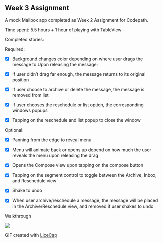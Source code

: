 ## Week 3 Assignment

A mock Mailbox app completed as Week 2 Assignment for Codepath.

Time spent: 5.5 hours + 1 hour of playing with TableView

Completed stories:

Required:
 * [x] Background changes color depending on where user drags the message to Upon releasing the message:
 * [x] If user didn’t drag far enough, the message returns to its original position
 * [x] If user choose to archive or delete the message, the message is removed from list
 * [x] If user chooses the reschedule or list option, the corresponding windows popups
 * [x] Tapping on the reschedule and list popup to close the window
 
 
Optional:
 * [x] Panning from the edge to reveal menu
 * [x] Menu will animate back or opens up depend on how much the user reveals the menu upon releasing the drag
 * [x] Opens the Compose view upon tapping on the compose button
 * [x] Tapping on the segment control to toggle between the Archive, Inbox, and Reschedule view
 * [x] Shake to undo
 * [x] When user archive/reschedule a message, the message will be placed in the Archive/Reschedule view, and removed if user shakes to undo
 

Walkthrough

<img src="http://i.imgur.com/ch3RRv3.gif" />

GIF created with [LiceCap](http://www.cockos.com/licecap/)
